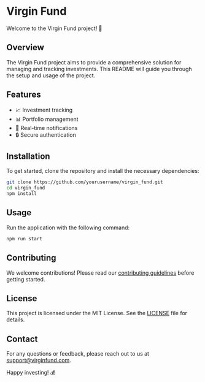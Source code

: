 # Virgin Fund

Welcome to the Virgin Fund project! 🚀

## Overview

The Virgin Fund project aims to provide a comprehensive solution for managing and tracking investments. This README will guide you through the setup and usage of the project.

## Features

- 📈 Investment tracking
- 📊 Portfolio management
- 🔔 Real-time notifications
- 🔒 Secure authentication

## Installation

To get started, clone the repository and install the necessary dependencies:

```bash
git clone https://github.com/yourusername/virgin_fund.git
cd virgin_fund
npm install
```

## Usage

Run the application with the following command:

```bash
npm run start
```

## Contributing

We welcome contributions! Please read our [contributing guidelines](CONTRIBUTING.md) before getting started.

## License

This project is licensed under the MIT License. See the [LICENSE](LICENSE) file for details.

## Contact

For any questions or feedback, please reach out to us at support@virginfund.com.

Happy investing! 💰
